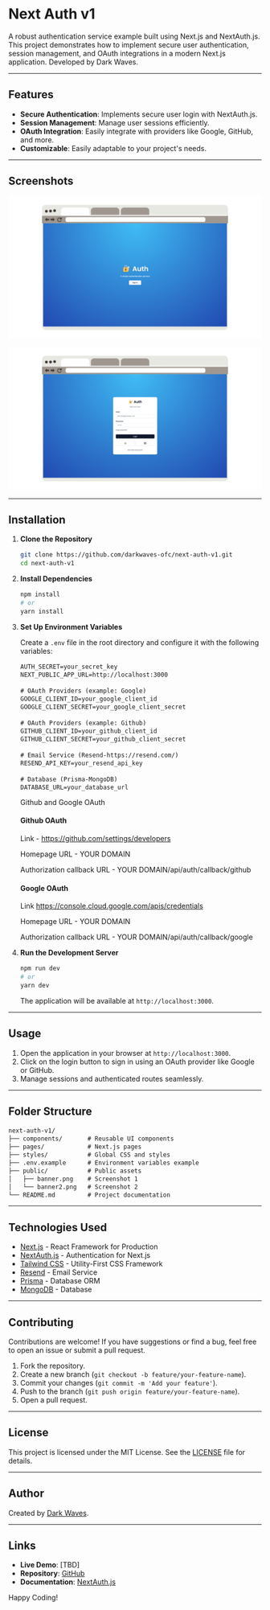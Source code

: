 # Next Auth v1

A robust authentication service example built using Next.js and NextAuth.js. This project demonstrates how to implement secure user authentication, session management, and OAuth integrations in a modern Next.js application. Developed by Dark Waves.

---

## Features

- **Secure Authentication**: Implements secure user login with NextAuth.js.
- **Session Management**: Manage user sessions efficiently.
- **OAuth Integration**: Easily integrate with providers like Google, GitHub, and more.
- **Customizable**: Easily adaptable to your project's needs.

---

## Screenshots

![Banner](https://github.com/darkwaves-ofc/next-auth-v1/blob/bfea427604170ba4bc6d64f05104a8e97c8dd896/public/banner.png)

![Banner 2](https://github.com/darkwaves-ofc/next-auth-v1/blob/bfea427604170ba4bc6d64f05104a8e97c8dd896/public/banner2.png)

---
## Installation

1. **Clone the Repository**

   ```bash
   git clone https://github.com/darkwaves-ofc/next-auth-v1.git
   cd next-auth-v1
   ```

2. **Install Dependencies**

   ```bash
   npm install
   # or
   yarn install
   ```

3. **Set Up Environment Variables**

   Create a `.env` file in the root directory and configure it with the following variables:

   ```env
   AUTH_SECRET=your_secret_key
   NEXT_PUBLIC_APP_URL=http://localhost:3000

   # OAuth Providers (example: Google)
   GOOGLE_CLIENT_ID=your_google_client_id
   GOOGLE_CLIENT_SECRET=your_google_client_secret

   # OAuth Providers (example: Github)
   GITHUB_CLIENT_ID=your_github_client_id
   GITHUB_CLIENT_SECRET=your_github_client_secret

   # Email Service (Resend-https://resend.com/)
   RESEND_API_KEY=your_resend_api_key

   # Database (Prisma-MongoDB)
   DATABASE_URL=your_database_url
   ```

   Github and Google OAuth

   #### Github OAuth

   Link - https://github.com/settings/developers

   Homepage URL - YOUR DOMAIN

   Authorization callback URL - YOUR DOMAIN/api/auth/callback/github

   #### Google OAuth

   Link https://console.cloud.google.com/apis/credentials

   Homepage URL - YOUR DOMAIN

   Authorization callback URL - YOUR DOMAIN/api/auth/callback/google

4. **Run the Development Server**

   ```bash
   npm run dev
   # or
   yarn dev
   ```

   The application will be available at `http://localhost:3000`.

---

## Usage

1. Open the application in your browser at `http://localhost:3000`.
2. Click on the login button to sign in using an OAuth provider like Google or GitHub.
3. Manage sessions and authenticated routes seamlessly.

---

## Folder Structure

```plaintext
next-auth-v1/
├── components/       # Reusable UI components
├── pages/            # Next.js pages
├── styles/           # Global CSS and styles
├── .env.example      # Environment variables example
├── public/           # Public assets
│   ├── banner.png    # Screenshot 1
│   └── banner2.png   # Screenshot 2
└── README.md         # Project documentation
```

---

## Technologies Used

- [Next.js](https://nextjs.org/) - React Framework for Production
- [NextAuth.js](https://next-auth.js.org/) - Authentication for Next.js
- [Tailwind CSS](https://tailwindcss.com/) - Utility-First CSS Framework
- [Resend](https://resend.com/) - Email Service
- [Prisma](https://www.prisma.io/) - Database ORM
- [MongoDB](https://www.mongodb.com/) - Database

---

## Contributing

Contributions are welcome! If you have suggestions or find a bug, feel free to open an issue or submit a pull request.

1. Fork the repository.
2. Create a new branch (`git checkout -b feature/your-feature-name`).
3. Commit your changes (`git commit -m 'Add your feature'`).
4. Push to the branch (`git push origin feature/your-feature-name`).
5. Open a pull request.

---

## License

This project is licensed under the MIT License. See the [LICENSE](LICENSE) file for details.

---

## Author

Created by [Dark Waves](https://github.com/darkwaves-ofc).

---

## Links

- **Live Demo**: [TBD]
- **Repository**: [GitHub](https://github.com/darkwaves-ofc/next-auth-v1)
- **Documentation**: [NextAuth.js](https://next-auth.js.org/)

Happy Coding!

